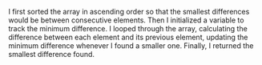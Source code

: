 I first sorted the array in ascending order so that the smallest differences would be between consecutive elements. Then I initialized a variable to track the minimum difference. I looped through the array, calculating the difference between each element and its previous element, updating the minimum difference whenever I found a smaller one. Finally, I returned the smallest difference found.
